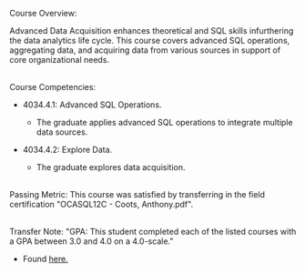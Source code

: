 Course Overview:

Advanced Data Acquisition enhances theoretical and SQL skills infurthering the data analytics life cycle. This course covers advanced SQL operations, aggregating data, and acquiring data from various sources in support of core organizational needs.
<br/><br />

Course Competencies:

- 4034.4.1: Advanced SQL Operations.
	- The graduate applies advanced SQL operations to integrate multiple data sources.

- 4034.4.2: Explore Data.
	- The graduate explores data acquisition.
<br /><br />

Passing Metric:
This course was satisfied by transferring in the field certification "OCASQL12C - Coots, Anthony.pdf".
<br /><br />

Transfer Note:
"GPA: This student completed each of the listed courses with a GPA between 3.0 and 4.0 on a 4.0-scale."
- Found [here.](https://www.wgu.edu/admissions/transfers.html)